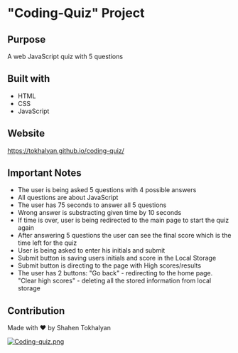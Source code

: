 # "Coding-Quiz" Project

## Purpose
A web JavaScript quiz with 5 questions

## Built with
* HTML
* CSS
* JavaScript

## Website
https://tokhalyan.github.io/coding-quiz/

## Important Notes
* The user is being asked 5 questions with 4 possible answers
* All questions are about JavaScript
* The user has 75 seconds to answer all 5 questions
* Wrong answer is substracting given time by 10 seconds
* If time is over, user is being redirected to the main page to start the quiz again
* After answering 5 questions the user can see the final score which is the time left for the quiz
* User is being asked to enter his initials and submit
* Submit button is saving users initials and score in the Local Storage
 * Submit button is directing to the page with High scores/results
 * The user has 2 buttons: 
 "Go back" - redirecting to the home page.
 "Clear high scores" - deleting all the stored information from local storage

 ## Contribution

 Made with ❤ by Shahen Tokhalyan

[![Coding-quiz.png](https://i.postimg.cc/PfcZzzZB/Coding-quiz.png)](https://postimg.cc/bdxsqnmT)